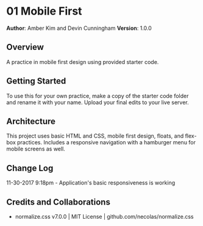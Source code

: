 # 01 Mobile First

**Author**: Amber Kim and Devin Cunningham
**Version**: 1.0.0

## Overview
A practice in mobile first design using provided starter code.

## Getting Started
To use this for your own practice, make a copy of the starter code folder and rename it with your name. Upload your final edits to your live server.

## Architecture
This project uses basic HTML and CSS, mobile first design, floats, and flex-box practices. Includes a responsive navigation with a hamburger menu for mobile screens as well.

## Change Log
11-30-2017 9:18pm - Application's basic responsiveness is working

## Credits and Collaborations
* normalize.css v7.0.0 | MIT License | github.com/necolas/normalize.css